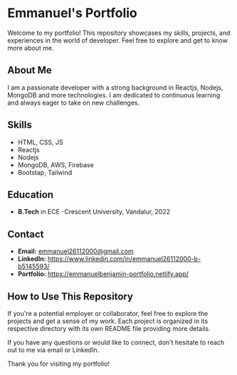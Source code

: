 # Emmanuel's Portfolio

Welcome to my portfolio! This repository showcases my skills, projects, and experiences in the world of developer. Feel free to explore and get to know more about me.

## About Me

I am a passionate developer with a strong background in Reactjs, Nodejs, MongoDB and more technologies. I am dedicated to continuous learning and always eager to take on new challenges.

## Skills
- HTML, CSS, JS
- Reactjs
- Nodejs
- MongoDB, AWS, Firebase
- Bootstap, Tailwind

## Education

- **B.Tech** in ECE -Crescent University, Vandalur, 2022

## Contact

- **Email:** emmanuel26112000@gmail.com
- **LinkedIn:** https://www.linkedin.com/in/emmanuel26112000-b-b5145593/
- **Portfolio:** https://emmanuelbenjamin-portfolio.netlify.app/

## How to Use This Repository

If you're a potential employer or collaborator, feel free to explore the projects and get a sense of my work. Each project is organized in its respective directory with its own README file providing more details.

If you have any questions or would like to connect, don't hesitate to reach out to me via email or LinkedIn.

Thank you for visiting my portfolio!

